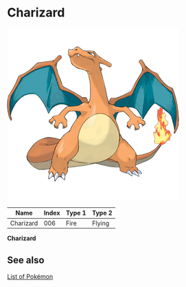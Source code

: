 # Charizard


![Charizard](images/006.png)

| **Name** | **Index** | **Type 1** | **Type 2** |
|----|----|----|----|
| Charizard | 006 | Fire | Flying  |

**Charizard** 

## See also

[List of Pokémon](../pokemon.md)
